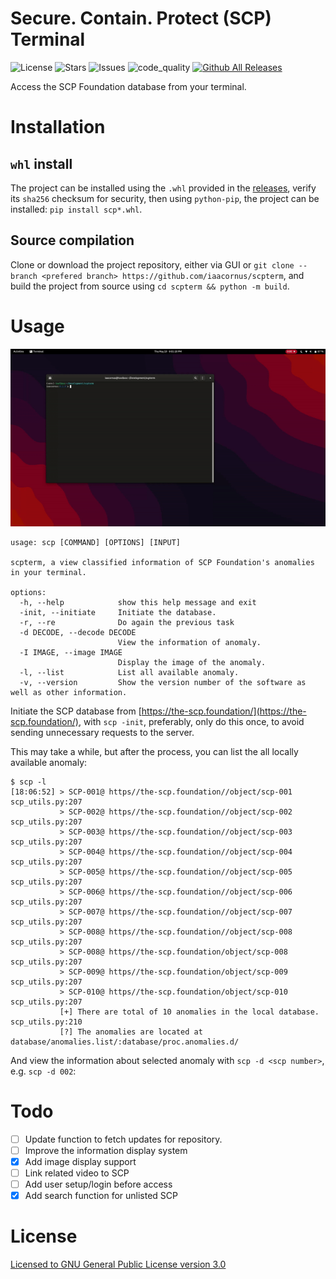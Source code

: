 # Secure. Contain. Protect (SCP) Terminal

![[License](https://img.shields.io/github/license/iaacornus/scpterm)](https://img.shields.io/github/license/iaacornus/scpterm)
![[Stars](https://img.shields.io/github/stars/iaacornus/scpterm)](https://img.shields.io/github/stars/iaacornus/scpterm)
![[Issues](https://img.shields.io/github/issues/iaacornus/scpterm)](https://img.shields.io/github/issues/iaacornus/scpterm)
![[code_quality](https://api.codiga.io/project/33613/score/svg)](https://api.codiga.io/project/33613/score/svg)
[![Github All Releases](https://img.shields.io/github/release/iaacornus/scpterm?include_prereleases)](https://img.shields.io/github/release/iaacornus/scpterm?include_prereleases)

Access the SCP Foundation database from your terminal.

# Installation

## `whl` install

The project can be installed using the `.whl` provided in the [releases](https://github.com/iaacornus/scpterm/releases), verify its `sha256` checksum for security, then using `python-pip`, the project can be installed: `pip install scp*.whl`.

## Source compilation

Clone or download the project repository, either via GUI or `git clone --branch <prefered branch> https://github.com/iaacornus/scpterm`, and build the project from source using `cd scpterm && python -m build`.

# Usage

[![v0.2.0](samples/0.2.0.gif)](samples/0.2.0.gif)

```
usage: scp [COMMAND] [OPTIONS] [INPUT]

scpterm, a view classified information of SCP Foundation's anomalies in your terminal.

options:
  -h, --help            show this help message and exit
  -init, --initiate     Initiate the database.
  -r, --re              Do again the previous task
  -d DECODE, --decode DECODE
                        View the information of anomaly.
  -I IMAGE, --image IMAGE
                        Display the image of the anomaly.
  -l, --list            List all available anomaly.
  -v, --version         Show the version number of the software as well as other information.
```

Initiate the SCP database from [https://the-scp.foundation/](https://the-scp.foundation/), with `scp -init`, preferably, only do this once, to avoid sending unnecessary requests to the server.

This may take a while, but after the process, you can list the all locally available anomaly:

```
$ scp -l
[18:06:52] > SCP-001@ https//the-scp.foundation//object/scp-001                    scp_utils.py:207
           > SCP-002@ https//the-scp.foundation//object/scp-002                    scp_utils.py:207
           > SCP-003@ https//the-scp.foundation//object/scp-003                    scp_utils.py:207
           > SCP-004@ https//the-scp.foundation//object/scp-004                    scp_utils.py:207
           > SCP-005@ https//the-scp.foundation//object/scp-005                    scp_utils.py:207
           > SCP-006@ https//the-scp.foundation//object/scp-006                    scp_utils.py:207
           > SCP-007@ https//the-scp.foundation//object/scp-007                    scp_utils.py:207
           > SCP-008@ https//the-scp.foundation//object/scp-008                    scp_utils.py:207
           > SCP-008@ https//the-scp.foundation/object/scp-008                     scp_utils.py:207
           > SCP-009@ https//the-scp.foundation/object/scp-009                     scp_utils.py:207
           > SCP-010@ https//the-scp.foundation/object/scp-010                     scp_utils.py:207
           [+] There are total of 10 anomalies in the local database.              scp_utils.py:210
           [?] The anomalies are located at database/anomalies.list/:database/proc.anomalies.d/
```

And view the information about selected anomaly with `scp -d <scp number>`, e.g. `scp -d 002`:

# Todo

- [ ] Update function to fetch updates for repository.
- [ ] Improve the information display system
- [X] Add image display support
- [ ] Link related video to SCP
- [ ] Add user setup/login before access
- [X] Add search function for unlisted SCP

# License

[Licensed to GNU General Public License version 3.0](LICENSE)
